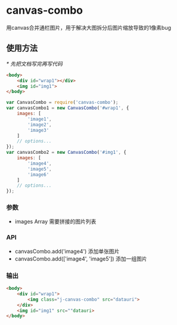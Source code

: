 # canvas-combo
用canvas合并通栏图片，用于解决大图拆分后图片缩放导致的1像素bug


## 使用方法

_* 先把文档写完再写代码_

```HTML
<body>
    <div id="wrap1"></div>
    <img id="img1">
</body>
```

```Javascript
var CanvasCombo = require('canvas-combo');
var canvasCombo1 = new CanvasCombo('#wrap1', {
    images: [
        'image1',
        'image2',
        'image3'
    ]
    // options...
});
var canvasCombo2 = new CanvasCombo('#img1', {
    images: [
        'image4',
        'image5',
        'image6'
    ]
    // options...
});
```

### 参数

- images Array 需要拼接的图片列表

### API

- canvasCombo.add('image4')  添加单张图片
- canvasCombo.add(['image4', 'image5'])  添加一组图片

### 输出

```HTML
<body>
    <div id="wrap1">
        <img class="j-canvas-combo" src="datauri">
    </div>
    <img id="img1" src=""datauri>
</body>
```
